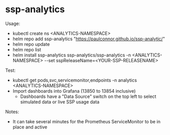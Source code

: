 # ssp-analytics

Usage:
- kubectl create ns \<ANALYTICS-NAMESPACE\>
- helm repo add ssp-analytics  "https://paulconnor.github.io/ssp-analytic/"
- helm repo update
- helm repo list
- helm install ssp-analytics ssp-analytics/ssp-analytics -n \<ANALYTICS-NAMESPACE\> --set sspReleaseName=\<YOUR-SSP-RELEASENAME\>

Test:
- kubectl get pods,svc,servicemonitor,endpoints -n analytics \<ANALYTICS-NAMESPACE\>
- Import dashboards into Grafana (13850 to 13854 inclusive)
  - Dashboards have a "Data Source" switch on the top left to select simulated data or live SSP usage data

Notes:
- It can take several minutes for the Prometheus ServiceMonitor to be in place and active
